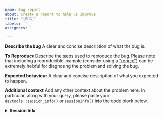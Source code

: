 ```yaml
---
name: Bug report
about: Create a report to help us improve
title: "[BUG]"
labels: ''
assignees: ''

---
```


**Describe the bug**
A clear and concise description of what the bug is.

**To Reproduce**
Describe the steps used to reproduce the bug. Please note that including a reproducible example (consider using a ["reprex"](https://cran.rstudio.com/web/packages/reprex/)) can be extremely helpful for diagnosing the problem and solving the bug. 

**Expected behaviour**
A clear and concise description of what you expected to happen.

**Additional context**
Add any other context about the problem here. In particular, along with your query, please paste your `devtools::session_info()` or `sessionInfo()` into the code block below. 

<details> <summary><strong>Session Info</strong></summary>

```r

```
</details>
